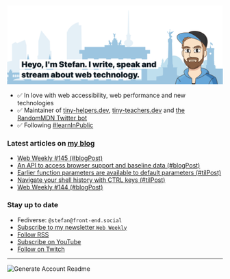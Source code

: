 <img alt="Heyo, I'm Stefan. I write and speak about web technology." src="https://raw.githubusercontent.com/stefanjudis/stefanjudis/main/screenshot.png">

- ✅ In love with web accessibility, web performance and new technologies
- ✅ Maintainer of [tiny-helpers.dev](https://tiny-helpers.dev), [tiny-teachers.dev](https://tiny-teachers.dev/) and [the RandomMDN Twitter bot](https://twitter.com/randomMDN)
- ✅ Following [#learnInPublic](https://www.stefanjudis.com/today-i-learned/)
### Latest articles on [my blog](https://www.stefanjudis.com)

<!-- BLOG-POST-LIST:START -->
- [Web Weekly #145 &lpar;#blogPost&rpar;](https://www.stefanjudis.com/blog/web-weekly-145/)
- [An API to access browser support and baseline data &lpar;#blogPost&rpar;](https://www.stefanjudis.com/blog/an-api-to-access-browser-support-and-baseline-data/)
- [Earlier function parameters are available to default parameters &lpar;#tilPost&rpar;](https://www.stefanjudis.com/today-i-learned/earlier-function-parameters-are-available-to-default-parameters/)
- [Navigate your shell history with CTRL keys &lpar;#tilPost&rpar;](https://www.stefanjudis.com/today-i-learned/navigate-shell-history-with-ctrl-keys/)
- [Web Weekly #144 &lpar;#blogPost&rpar;](https://www.stefanjudis.com/blog/web-weekly-144/)
<!-- BLOG-POST-LIST:END -->

### Stay up to date

- Fediverse: `@stefan@front-end.social`
- [Subscribe to my newsletter `Web Weekly`](https://webweekly.email/)
- [Follow RSS](https://www.stefanjudis.com/feeds/)
- [Subscribe on YouTube](https://youtube.com/c/stefanjudis)
- [Follow on Twitch](https://www.twitch.tv/stefanjudis)

---

![Generate Account Readme](https://github.com/stefanjudis/stefanjudis/workflows/Generate%20Account%20Readme/badge.svg)
